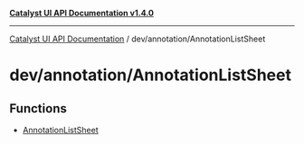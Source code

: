 [**Catalyst UI API Documentation v1.4.0**](../../../README.md)

---

[Catalyst UI API Documentation](../../../README.md) / dev/annotation/AnnotationListSheet

# dev/annotation/AnnotationListSheet

## Functions

- [AnnotationListSheet](functions/AnnotationListSheet.md)
